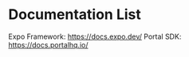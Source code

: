 # Documentation List


Expo Framework: https://docs.expo.dev/ 
Portal SDK: https://docs.portalhq.io/ 